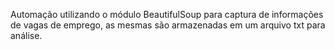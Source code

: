 Automação utilizando o módulo BeautifulSoup para captura de informações de vagas de emprego, as mesmas
são armazenadas em um arquivo txt para análise.